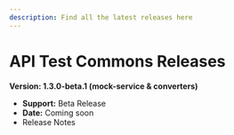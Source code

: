 ```yaml
---
description: Find all the latest releases here
---
```


# API Test Commons Releases

**Version: 1.3.0-beta.1 (mock-service & converters)**

* **Support:** Beta Release
* **Date:** Coming soon
* Release Notes
